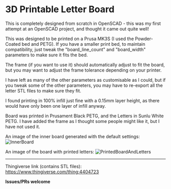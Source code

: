 # 3D Printable Letter Board
This is completely designed from scratch in OpenSCAD - this was my first attempt at an OpenSCAD project, and thought it came out quite well!

This was designed to be printed on a Prusa MK3S (I used the Powder-Coated bed and PETG). If you have a smaller print bed, to maintain compatibility, just tweak the "board_line_count" and "board_width" parameters to make sure it fits the bed.

The frame (if you want to use it) should automatically adjust to fit the board, but you may want to adjust the frame tolerance depending on your printer.

I have left as many of the other parameters as customisable as I could, but if you tweak some of the other parameters, you may have to re-export all the letter STL files to make sure they fit.

I found printing in 100% infill just fine with a 0.15mm layer height, as there would have only been one layer of infill anyway.

Board was printed in Prusament Black PETG, and the Letters in Sunlu White PETG. I have added the frame as I thought some people might like it, but I have not used it.

An image of the inner board generated with the default settings:
![InnerBoard](https://i.imgur.com/Oyn48DK.png)

An image of the board with printed letters:
![PrintedBoardAndLetters](https://i.imgur.com/oOIKjto.jpg)

___

Thingiverse link (contains STL files): https://www.thingiverse.com/thing:4404723

**Issues/PRs welcome**
